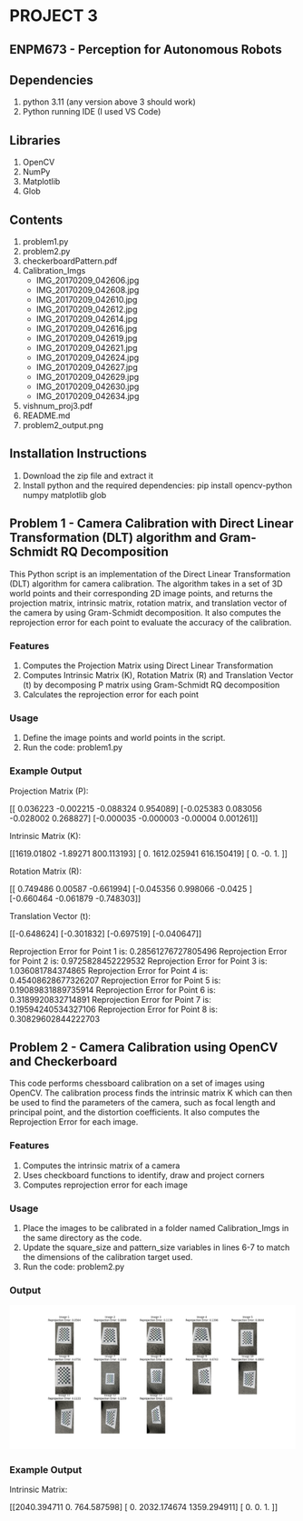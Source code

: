 # PROJECT 3
## ENPM673 - Perception for Autonomous Robots

## Dependencies
1. python 3.11 (any version above 3 should work)
2. Python running IDE (I used VS Code)

## Libraries
1. OpenCV
2. NumPy
3. Matplotlib
4. Glob

## Contents
1. problem1.py
2. problem2.py
3. checkerboardPattern.pdf
4. Calibration_Imgs
    - IMG_20170209_042606.jpg
    - IMG_20170209_042608.jpg
    - IMG_20170209_042610.jpg
    - IMG_20170209_042612.jpg
    - IMG_20170209_042614.jpg
    - IMG_20170209_042616.jpg
    - IMG_20170209_042619.jpg
    - IMG_20170209_042621.jpg
    - IMG_20170209_042624.jpg
    - IMG_20170209_042627.jpg
    - IMG_20170209_042629.jpg
    - IMG_20170209_042630.jpg
    - IMG_20170209_042634.jpg
5. vishnum_proj3.pdf
6. README.md
7. problem2_output.png

## Installation Instructions
1. Download the zip file and extract it
2. Install python and the required dependencies: pip install opencv-python numpy matplotlib glob

## Problem 1 - Camera Calibration with Direct Linear Transformation (DLT) algorithm and Gram-Schmidt RQ Decomposition
This Python script is an implementation of the Direct Linear Transformation (DLT) algorithm for camera calibration. The algorithm takes in a set of 3D world points and their corresponding 2D image points, and returns the projection matrix, intrinsic matrix, rotation matrix, and translation vector of the camera by using Gram-Schmidt decomposition. It also computes the reprojection error for each point to evaluate the accuracy of the calibration.

### Features
1. Computes the Projection Matrix using Direct Linear Transformation
2. Computes Intrinsic Matrix (K), Rotation Matrix (R) and Translation Vector (t) by decomposing P matrix using Gram-Schmidt RQ decomposition
3. Calculates the reprojection error for each point

### Usage
1. Define the image points and world points in the script.
2. Run the code: problem1.py

### Example Output

Projection Matrix (P):

 [[ 0.036223 -0.002215 -0.088324  0.954089]
 [-0.025383  0.083056 -0.028002  0.268827]
 [-0.000035 -0.000003 -0.00004   0.001261]]
 
Intrinsic Matrix (K):

 [[1619.01802    -1.89271   800.113193]
 [   0.       1612.025941  616.150419]
 [   0.         -0.          1.      ]]
 
Rotation Matrix (R):

 [[ 0.749486  0.00587  -0.661994]
 [-0.045356  0.998066 -0.0425  ]
 [-0.660464 -0.061879 -0.748303]]
 
Translation Vector (t):

 [[-0.648624]
 [-0.301832]
 [-0.697519]
 [-0.040647]]
 
Reprojection Error for Point 1 is: 0.28561276727805496
Reprojection Error for Point 2 is: 0.9725828452229532
Reprojection Error for Point 3 is: 1.036081784374865
Reprojection Error for Point 4 is: 0.45408628677326207
Reprojection Error for Point 5 is: 0.19089831889735914
Reprojection Error for Point 6 is: 0.3189920832714891
Reprojection Error for Point 7 is: 0.19594240534327106
Reprojection Error for Point 8 is: 0.30829602844222703

## Problem 2 - Camera Calibration using OpenCV and Checkerboard
This code performs chessboard calibration on a set of images using OpenCV. The calibration process finds the intrinsic matrix K which can then be used to find the parameters of the camera, such as focal length and principal point, and the distortion coefficients. It also computes the Reprojection Error for each image.

### Features
1. Computes the intrinsic matrix of a camera
2. Uses checkboard functions to identify, draw and project corners
3. Computes reprojection error for each image

### Usage
1. Place the images to be calibrated in a folder named Calibration_Imgs in the same directory as the code.
2. Update the square_size and pattern_size variables in lines 6-7 to match the dimensions of the calibration target used.
3. Run the code: problem2.py

### Output
![Images with corners drawn and reprojection errors](https://github.com/vishnumandala/Camera-Calibration-using-DLT-and-Checkerboard/blob/main/problem2_output.png)

### Example Output

Intrinsic Matrix: 

[[2040.394711    0.        764.587598]
 [   0.       2032.174674 1359.294911]
 [   0.          0.          1.      ]]
